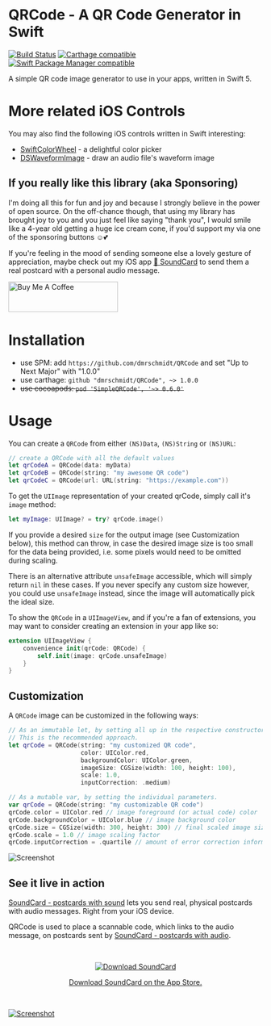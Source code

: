 # QRCode - A QR Code Generator in Swift

[![Build Status](https://travis-ci.org/dmrschmidt/QRCode.svg?branch=master)](https://travis-ci.org/dmrschmidt/QRCode/)
[![Carthage compatible](https://img.shields.io/badge/Carthage-compatible-4BC51D.svg?style=flat)](https://github.com/Carthage/Carthage)
[![Swift Package Manager compatible](https://img.shields.io/badge/spm-compatible-brightgreen.svg?style=flat)](https://swift.org/package-manager)

A simple QR code image generator to use in your apps, written in Swift 5.

# More related iOS Controls

You may also find the following iOS controls written in Swift interesting:

* [SwiftColorWheel](https://github.com/dmrschmidt/SwiftColorWheel) - a delightful color picker
* [DSWaveformImage](https://github.com/dmrschmidt/DSWaveformImage) - draw an audio file's waveform image

If you really like this library (aka Sponsoring)
------------
I'm doing all this for fun and joy and because I strongly believe in the power of open source. On the off-chance though, that using my library has brought joy to you and you just feel like saying "thank you", I would smile like a 4-year old getting a huge ice cream cone, if you'd support my via one of the sponsoring buttons ☺️💕

If you're feeling in the mood of sending someone else a lovely gesture of appreciation, maybe check out my iOS app [💌 SoundCard](https://www.soundcard.io) to send them a real postcard with a personal audio message.

<a href="https://www.buymeacoffee.com/dmrschmidt" target="_blank"><img src="https://cdn.buymeacoffee.com/buttons/v2/default-yellow.png" alt="Buy Me A Coffee" style="height: 60px !important;width: 217px !important;" ></a>


# Installation

* use SPM: add `https://github.com/dmrschmidt/QRCode` and set "Up to Next Major" with "1.0.0"
* use carthage: `github "dmrschmidt/QRCode", ~> 1.0.0`
* ~~use cocoapods: `pod 'SimpleQRCode', '~> 0.6.0'`~~

# Usage

You can create a `QRCode` from either `(NS)Data`, `(NS)String` or `(NS)URL`:

```swift
// create a QRCode with all the default values
let qrCodeA = QRCode(data: myData)
let qrCodeB = QRCode(string: "my awesome QR code")
let qrCodeC = QRCode(url: URL(string: "https://example.com"))
```

To get the `UIImage` representation of your created qrCode, simply call it's
`image` method:

```swift
let myImage: UIImage? = try? qrCode.image()
```

If you provide a desired `size` for the output image (see Customization below),
this method can throw, in case the desired image size is too small for the data
being provided, i.e. some pixels would need to be omitted during scaling.

There is an alternative attribute `unsafeImage` accessible, which will simply
return `nil` in these cases. If you never specify any custom size however, you
could use `unsafeImage` instead, since the image will automatically pick the
ideal size.

To show the `QRCode` in a `UIImageView`, and if you're a fan of extensions,
you may want to consider creating an extension in your app like so:

```swift
extension UIImageView {
    convenience init(qrCode: QRCode) {
        self.init(image: qrCode.unsafeImage)
    }    
}
```

## Customization

A `QRCode` image can be customized in the following ways:

```swift
// As an immutable let, by setting all up in the respective constructors.
// This is the recommended approach.
let qrCode = QRCode(string: "my customized QR code",
                    color: UIColor.red,
                    backgroundColor: UIColor.green,
                    imageSize: CGSize(width: 100, height: 100),
                    scale: 1.0,
                    inputCorrection: .medium)

// As a mutable var, by setting the individual parameters.
var qrCode = QRCode(string: "my customizable QR code")
qrCode.color = UIColor.red // image foreground (or actual code) color
qrCode.backgroundColor = UIColor.blue // image background color
qrCode.size = CGSize(width: 300, height: 300) // final scaled image size
qrCode.scale = 1.0 // image scaling factor
qrCode.inputCorrection = .quartile // amount of error correction information added
```

![Screenshot](https://github.com/dmrschmidt/QRCode/blob/main/screenshot.png)

## See it live in action

[SoundCard - postcards with sound](https://www.soundcard.io) lets you send real, physical postcards with audio messages. Right from your iOS device.

QRCode is used to place a scannable code, which links to the audio message, on postcards sent by [SoundCard - postcards with audio](https://www.soundcard.io).

&nbsp;

<div align="center">
    <a href="http://bit.ly/soundcardio">
        <img src="https://github.com/dmrschmidt/DSWaveformImage/blob/main/appstore.svg" alt="Download SoundCard">
        
Download SoundCard on the App Store.
    </a>
</div>

&nbsp;

<a href="http://bit.ly/soundcardio">
<img src="https://github.com/dmrschmidt/DSWaveformImage/blob/main/screenshot3.png" alt="Screenshot">
</a>
